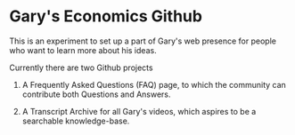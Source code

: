 # Gary's Economics Github

This is an experiment to set up a part of Gary's web presence for people who want to learn more about his ideas.

Currently there are two Github projects

1. A Frequently Asked Questions (FAQ) page, to which the community can contribute both Questions and Answers.

2. A Transcript Archive for all Gary's videos, which aspires to be a searchable knowledge-base.
